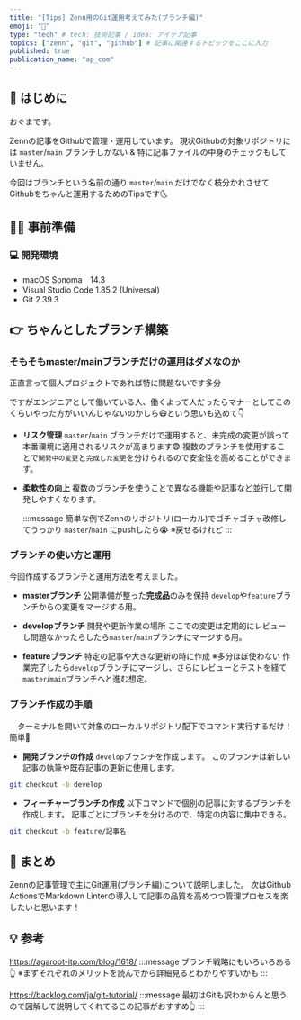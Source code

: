 ```yaml
---
title: "[Tips] Zenn用のGit運用考えてみた(ブランチ編)"
emoji: "💆"
type: "tech" # tech: 技術記事 / idea: アイデア記事
topics: ["zenn", "git", "github"] # 記事に関連するトピックをここに入力
published: true
publication_name: "ap_com"
---
```


## 🌟 はじめに

おぐまです。

Zennの記事をGithubで管理・運用しています。
現状Githubの対象リポジトリには `master`/`main` ブランチしかない & 特に記事ファイルの中身のチェックもしていません。

今回はブランチという名前の通り  `master`/`main` だけでなく枝分かれさせてGithubをちゃんと運用するためのTipsです🌜

## 👷‍♂️ 事前準備

### 💻 開発環境

- macOS Sonoma　14.3
- Visual Studio Code 1.85.2 (Universal)
- Git 2.39.3

## 👉 ちゃんとしたブランチ構築

### そもそもmaster/mainブランチだけの運用はダメなのか

  正直言って個人プロジェクトであれば特に問題ないです多分
  
  ですがエンジニアとして働いている人、働くよって人だったらマナーとしてこのくらいやった方がいいんじゃないのかしら😷という思いも込めて👇

- **リスク管理**
  `master`/`main` ブランチだけで運用すると、未完成の変更が誤って本番環境に適用されるリスクが高まります😨
  複数のブランチを使用することで`開発中の変更`と`完成した変更`を分けられるので安全性を高めることができます。

- **柔軟性の向上**
    複数のブランチを使うことで異なる機能や記事など並行して開発しやすくなります。

  :::message
  簡単な例でZennのリポジトリ(ローカル)でゴチャゴチャ改修してうっかり `master`/`main` にpushしたら😭 ※戻せるけれど
  :::

### ブランチの使い方と運用

  今回作成するブランチと運用方法を考えました。

- **masterブランチ**
    公開準備が整った**完成品**のみを保持
    `develop`や`feature`ブランチからの変更をマージする用。

- **developブランチ**
    開発や更新作業の場所
    ここでの変更は定期的にレビューし問題なかったらしたら`master`/`main`ブランチにマージする用。

- **featureブランチ**
    特定の記事や大きな更新の時に作成 ※多分ほぼ使わない
    作業完了したら`develop`ブランチにマージし、さらにレビューとテストを経て`master`/`main`ブランチへと進む想定。

### ブランチ作成の手順

　ターミナルを開いて対象のローカルリポジトリ配下でコマンド実行するだけ！簡単🕺

- **開発ブランチの作成**
    `develop`ブランチを作成します。
    このブランチは新しい記事の執筆や既存記事の更新に使用します。

```bash
git checkout -b develop
```

- **フィーチャーブランチの作成**
    以下コマンドで個別の記事に対するブランチを作成します。
    記事ごとにブランチを分けるので、特定の内容に集中できる。

```bash
git checkout -b feature/記事名
```

## 🎉 まとめ

Zennの記事管理で主にGit運用(ブランチ編)について説明しました。
次はGithub ActionsでMarkdown Linterの導入して記事の品質を高めつつ管理プロセスを楽したいと思います！

## 💡 参考

https://agaroot-itp.com/blog/1618/
:::message
ブランチ戦略にもいろいろある👆
※まずそれぞれのメリットを読んでから詳細見るとわかりやすいかも
:::

https://backlog.com/ja/git-tutorial/
:::message
最初はGitも訳わからんと思うので図解して説明してくれてるこの記事がおすすめ👆
:::
